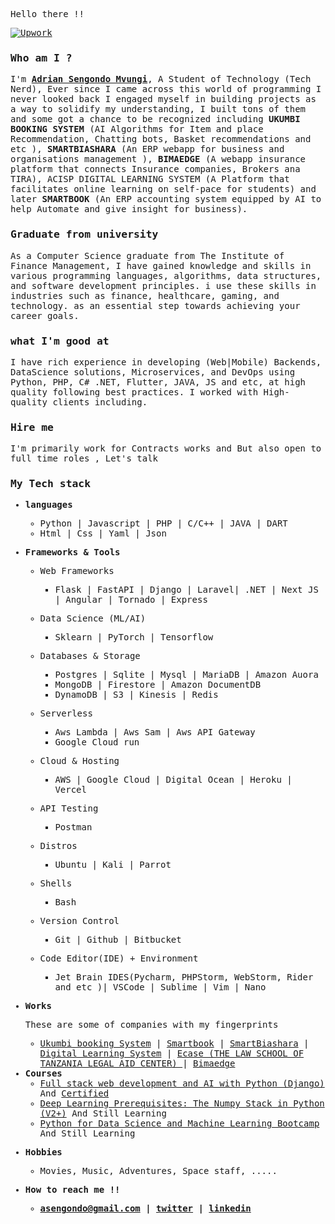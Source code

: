 [//]: # (![]&#40;https://komarev.com/ghpvc/?username=kalebu&#41;)


<samp>
<p>Hello there !!</p>


[![Upwork](https://img.shields.io/badge/Upwork-Hire%20Me-gray?labelColor=32cd32&style=flat-square&logo=upwork&logoColor=white&link=https://www.upwork.com/freelancers/~010b8723b5bd7685e4)](https://www.upwork.com/freelancers/~010b8723b5bd7685e4)

### Who am I ?

<p>
I'm <b><a href="#">Adrian Sengondo Mvungi</a></b>, A Student of Technology (Tech Nerd), Ever since I came across this world of programming I never looked back I engaged myself in building projects as a way to solidify my understanding, I built tons of them and some got a chance to be recognized including <b>UKUMBI BOOKING SYSTEM</b> (AI Algorithms for Item and place Recommendation, Chatting bots, Basket recommendations and etc ), <b>SMARTBIASHARA</b> (An ERP webapp for business and organisations management ), <b>BIMAEDGE</b> (A webapp insurance platform that connects Insurance companies, Brokers ana TIRA), ACISP DIGITAL LEARNING SYSTEM (A Platform that facilitates online learning on self-pace for students) and later <b>SMARTBOOK</b> (An ERP accounting system equipped by AI to help Automate and give insight for business).

### Graduate from university

As a Computer Science graduate from The Institute of Finance Management, I have gained knowledge and skills in various
programming languages, algorithms, data structures, and software development principles. i use these skills in
industries such as finance, healthcare, gaming, and technology. as an essential step towards achieving your career
goals.

### what I'm good at

I have rich experience in developing (Web|Mobile) Backends, DataScience solutions, Microservices, and DevOps using
Python, PHP, C# .NET, Flutter, JAVA, JS and etc, at high quality following best practices. I worked with High-quality
clients including.

[//]: # (### Opensource advocate)

[//]: # ()

[//]: # (I'm also a huge advocate of open-source software maintaining over 8 open-source python packages and also have spoken to a couple of conferences, webinars, and podcasts about open-source and Python.)

[//]: # (### Content creator)

[//]: # ()

[//]: # (For long time I have been enjoying writing, one of the things I find joyful and dating about a year go I began a journey Content creator mainly writing articles and tutorials aimed to help people strengthen their Python skills by building real-world software, I primarily publish on my [personal blog]&#40;http://kalebujordan.dev/&#41; and republish on multiple platforms such as hacker noon, hash node and etc)

### Hire me

I'm primarily work for Contracts works and But also open to full time roles , Let's talk



</p>

[//]: # ([![Become a patron]&#40;become_a_patron_button.png&#41;]&#40;https://www.patreon.com/kalebujordan&#41;)

<h3>My Tech stack</h3>
<ul>
    <li>
        <p><b>languages</b></p>
        <ul>
            <li>Python | Javascript | PHP | C/C++ | JAVA | DART </li>
            <li>Html | Css | Yaml | Json</li>
        </ul>
    </li>
    <li>
        <p><b>Frameworks & Tools</b></p>
        <ul>
            <li>
                <p>Web Frameworks</p>
                <ul>
                    <li>Flask | FastAPI | Django | Laravel| .NET | Next JS | Angular | Tornado | Express</li>
                </ul>
            <li>
                <p>Data Science (ML/AI)</p>
                <ul>
                    <li>Sklearn | PyTorch | Tensorflow</li>
                </ul>
            </li>
            <li>
                <p> Databases & Storage</p>
                <ul>
                    <li> Postgres | Sqlite | Mysql | MariaDB | Amazon Auora</li>
                    <li>MongoDB | Firestore | Amazon DocumentDB </li>
                    <li> DynamoDB | S3 | Kinesis |  Redis</li>
                </ul>
            </li>
            <li>
                <p>Serverless</p>
                <ul>
                    <li> Aws Lambda | Aws Sam | Aws API Gateway</li>
                    <li> Google Cloud run</li>
                </ul>
            </li>
            <li>
            <p>Cloud & Hosting</p>
            <ul>
                <li>AWS | Google Cloud | Digital Ocean | Heroku | Vercel </li>
            </ul>
        </li>
        <li>
            <p> API Testing</p>
            <ul>
                <li>Postman </li>
            </ul>
        </li>
        <li>
            <p> Distros</p>
            <ul>
                <li> Ubuntu | Kali | Parrot</li>
            </ul>
        </li>
        <li>
            <p> Shells </p>
            <ul>
                <li> Bash  </li>
            </ul>
        </li>
        <li>
            <p> Version Control </p>
            <ul>
                <li> Git | Github | Bitbucket  </li>
            </ul>
        </li>
        <li>
            <p> Code Editor(IDE) + Environment </p>
            <ul>
                <li> Jet Brain IDES(Pycharm, PHPStorm, WebStorm, Rider and etc )| VSCode | Sublime | Vim | Nano  </li>
            </ul>
        </li>
        </ul>
    </li>
    <li>
        <p><b> Works </b></p>
        <p>These are some of companies with my fingerprints</p>
        <ul>
            <li>
                <a href="https://ukumbi.co.tz/">Ukumbi booking System</a> |
                <a href="https://smartbook.co.tz/">Smartbook</a> |
                <a href="https://smartbiashara.co.tz/">SmartBiashara</a> |
                <a href="https://learn.acisp.africa/">Digital Learning System</a> |
                <a href="https://lstcase.lst.ac.tz"> Ecase (THE LAW SCHOOL OF TANZANIA LEGAL AID CENTER) </a> |
                <a href="https://bimaedge.co.tz"> Bimaedge </a> 
            </li>
        </ul>
    </li>
    <li>
        <b> Courses </b>
        <ul>
            <li><a href = "https://www.udemy.com/course/unaicorn/">Full stack web development and AI with Python (Django)</a> And <a href="https://www.udemy.com/certificate/UC-2924d38a-5e58-4bb2-bf3a-8bc867ed86ae/">Certified</a></li>
            <li><a href = "https://www.udemy.com/course/deep-learning-prerequisites-the-numpy-stack-in-python/">Deep Learning Prerequisites: The Numpy Stack in Python (V2+)</a> And Still Learning</li>
            <li><a href = "https://www.udemy.com/course/python-for-data-science-and-machine-learning-bootcamp/">Python for Data Science and Machine Learning Bootcamp</a> And Still Learning</li>
        </ul>
    </li>
    <li>
        <p><b> Hobbies </b></p>
        <ul>
            <li>Movies, Music, Adventures, Space staff, .....</li>    
        </ul>
    </li>
    <li>  
        <p><b>How to reach me !! <b><p>
        <ul>
            <li>
                <a href = "#">asengondo@gmail.com</a> | 
                <a href = "https://twitter.com/adryxshaft">twitter</a> |
                <a href = "https://www.linkedin.com/in/adrian-s-mvungi-684811a6/" >linkedin</a>
            </li>
        </ul>
    </li>
</ul>
</samp>